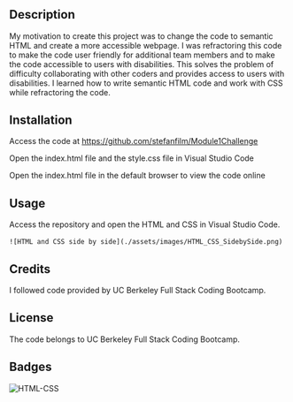 # <Horizon-Refractoring-Module-1-Challenge>

## Description

My motivation to create this project was to change the code to semantic HTML and create a more accessible webpage. I was refractoring this code to make the code user friendly for additional team members and to make the code accessible to users with disabilities. This solves the problem of difficulty collaborating with other coders and provides access to users with disabilities. I learned how to write semantic HTML code and work with CSS while refractoring the code.

## Installation

Access the code at https://github.com/stefanfilm/Module1Challenge 

Open the index.html file and the style.css file in Visual Studio Code

Open the index.html file in the default browser to view the code online

## Usage

Access the repository and open the HTML and CSS in Visual Studio Code.

    ![HTML and CSS side by side](./assets/images/HTML_CSS_SidebySide.png)

## Credits

I followed code provided by UC Berkeley Full Stack Coding Bootcamp.

## License

The code belongs to UC Berkeley Full Stack Coding Bootcamp.

## Badges
![HTML-CSS](https://img.shields.io/badge/HTML-CSS-green)